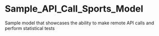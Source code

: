 # Sample_API_Call_Sports_Model
Sample model that showcases the ability to make remote API calls and perform statistical tests
